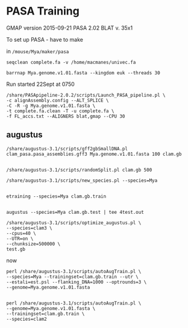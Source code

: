 
PASA Training
==

GMAP version 2015-09-21
PASA 2.02
BLAT v. 35x1

To set up PASA - have to make 

in `/mouse/Mya/maker/pasa`


```
seqclean complete.fa -v /home/macmanes/univec.fa

barrnap Mya.genome.v1.01.fasta --kingdom euk --threads 30
```

Run started 22Sept at 0750

```
/share/PASApipeline-2.0.2/scripts/Launch_PASA_pipeline.pl \
-c alignAssembly.config --ALT_SPLICE \
-C -R -g Mya.genome.v1.01.fasta \
-t complete.fa.clean -T -u complete.fa \
-f FL_accs.txt --ALIGNERS blat,gmap --CPU 30
```

augustus
-

```
/share/augustus-3.1/scripts/gff2gbSmallDNA.pl clam_pasa.pasa_assemblies.gff3 Mya.genome.v1.01.fasta 100 clam.gb


/share/augustus-3.1/scripts/randomSplit.pl clam.gb 500

/share/augustus-3.1/scripts/new_species.pl --species=Mya


etraining --species=Mya clam.gb.train


augustus --species=Mya clam.gb.test | tee 4test.out

/share/augustus-3.1/scripts/optimize_augustus.pl \
--species=clam3 \
--cpus=40 \
--UTR=on \
--chunksize=500000 \
test.gb
```

now

```
perl /share/augustus-3.1/scripts/autoAugTrain.pl \
--species=Mya --trainingset=clam.gb.train --utr \
--estali=est.psl --flanking_DNA=1000 --optrounds=3 \
--genome=Mya.genome.v1.01.fasta


perl /share/augustus-3.1/scripts/autoAugTrain.pl \
--genome=Mya.genome.v1.01.fasta \
--trainingset=clam.gb.train \
--species=clam2

```